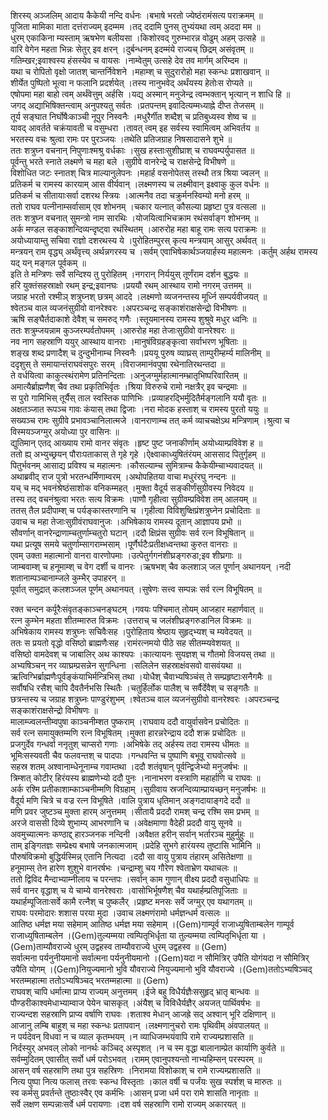 

  
शिरस्य् अञ्जलिम् आदाय कैकेयी नन्दि वर्धनः ।बभाषे भरतो ज्येष्ठंरामंसत्य पराक्रमम्  ॥   
पूजिता मामिका माता दत्तंराज्यम् इदम्मम ।तद् ददामि पुनस् तुभ्यंयथा त्वम् अददा मम  ॥   
धुरम् एकाकिना म्यस्ताम् ऋषभेण बलीयसा ।किशोरवद् गुरुम्भारन्न वोढुम् अहम् उत्सहे  ॥   
वारि वेगेन महता भिन्नः सेतुर् इव क्षरन् ।दुर्बन्धनम् इदम्मंये राज्यच् छिद्रम् असंवृतम्  ॥   
गतिम्खर;इवाश्वस्य हंसस्येव च वायसः ।नाम्वेतुम् उत्सहे देव तव मार्गम् अरिम्दम  ॥   
यथा च रोपितो वृक्षो जातश् चान्तर्निवेशने ।महाम्श् च सुदुरारोहो महा स्कन्धः प्रशाखवान्  ॥   
शीर्येत पुष्पितो भूत्वा न फलानि प्रदर्शयेत् ।तस्य नानुभवेद् अर्थंयस्य हेतोःस रोप्यते  ॥   
एषोपमा महा बाहो त्वम् अर्थंवेत्तुम् अर्हसि ।यद्य् अस्मान् मनुजेन्द्र त्वम्भक्तान् भृत्यान् न शाधि हि  ॥   
जगद् अद्याभिषिक्तन्त्वाम् अनुपश्यतु सर्वतः ।प्रतपन्तम् इवादित्यम्मध्याह्ने दीप्त तेजसम्  ॥   
तूर्य सङ्घात निर्घोषैःकाञ्ची नूपुर निस्वनैः ।मधुरैर्गीत शब्दैश् च प्रतिबुध्यस्व शेष्व च  ॥   
यावद् आवर्तते चक्रंयावती च वसुम्धरा ।तावत् त्वम् इह सर्वस्य स्वामित्वम् अभिवर्तय  ॥   
भरतस्य वचः श्रुत्वा रामः पर पुरञ्जयः ।तथेति प्रतिजग्राह निषसादासने शुभे  ॥   
ततः शत्रुघ्न वचनान् निपुणाःश्मश्रु वर्धकाः ।सुख हस्ताःसुशीघ्राश् च राघवम्पर्युपासत  ॥   
पूर्वन्तु भरते स्नाते लक्ष्मणे च महा बले ।सुग्रीवे वानरेन्द्रे च राक्षसेन्द्रे विभीषणे  ॥   
विशोधित जटः स्नातश् चित्र माल्यानुलेपनः ।महार्ह वसनोपेतस् तस्थौ तत्र श्रिया ज्वलन्  ॥   
प्रतिकर्म च रामस्य कारयाम् आस वीर्यवान् ।लक्ष्मणस्य च लक्ष्मीवान् इक्ष्वाकु कुल वर्धनः  ॥   
प्रतिकर्म च सीतायाःसर्वा दशरथ स्त्रियः ।आत्मनैव तदा चक्रुर्मनस्विम्यो मनो हरम्  ॥   
ततो राघव पत्नीनाम्सर्वासाम् एव शोभनम् ।चकार यत्नात् कौसल्या प्रहृष्टा पुत्र वत्सला  ॥   
ततः शत्रुघ्न वचनात् सुमन्त्रो नाम सारथिः ।योजयित्वाभिचक्राम रथंसर्वाङ्ग शोभनम्  ॥   
अर्क मण्डल सङ्काशन्दिव्यन्दृष्ट्वा रथंस्थितम् ।आरुरोह महा बाहू रामः सत्य पराक्रमः  ॥   
अयोध्यायाम्तु सचिवा राज्ञो दशरथस्य ये ।पुरोहितम्पुरस् कृत्य मन्त्रयाम् आसुर् अर्थवत्  ॥   
मन्त्रयन् राम वृद्ध्य् अर्थंवृत्त्य् अर्थन्नगरस्य च ।सर्वम् एवाभिषेकार्थञ्जयार्हस्य महात्मनः ।कर्तुम् अर्हथ रामस्य यद् यन् मङ्गल पूर्वकम्  ॥   
इति ते मन्त्रिणः सर्वे सन्दिश्य तु पुरोहितम् ।नगरान् निर्ययुस् तूर्णंराम दर्शन बुद्धयः  ॥   
हरि युक्तंसहस्राक्षो रथम् इन्द्र;इवानघः ।प्रययौ रथम् आस्थाय रामो नगरम् उत्तमम्  ॥   
जग्राह भरतो रश्मीञ् शत्रुघ्नश् छत्रम् आददे ।लक्ष्मणो व्यजनन्तस्य मूर्ध्नि सम्पर्यवीजयत्  ॥   
श्वेतञ्च वाल व्यजनंसुग्रीवो वानरेश्वरः ।अपरञ्चन्द्र सङ्काशंराक्षसेन्द्रो विभीषणः  ॥   
ऋषि सङ्घैर्तदाकाशे देवैश् च समरुद् गणैः ।स्तूयमानस्य रामस्य शुश्रुवे मधुर ध्वनिः  ॥   
ततः शत्रुम्जयन्नाम कुञ्जरम्पर्वतोपमम् ।आरुरोह महा तेजाःसुग्रीवो वानरेश्वरः  ॥   
नव नाग सहस्राणि ययुर् आस्थाय वानराः ।मानुषंविग्रहङ्कृत्वा सर्वाभरण भूषिताः  ॥   
शङ्ख शब्द प्रणादैश् च दुन्दुभीनाम्च निस्वनैः ।प्रययू पुरुष व्याघ्रस् ताम्पुरीम्हर्म्य मालिनीम्  ॥   
ददृशुस् ते समायान्तंराघवंसपुरः सरम् ।विराजमानंवपुषा रथेनातिरथन्तदा  ॥   
ते वर्धयित्वा काकुत्स्थंरामेण प्रतिनन्दिताः ।अनुजग्मुर्महात्मानम्भ्रातृभिष्परिवारितम्  ॥   
अमात्यैर्ब्राह्मणैश् चैव तथा प्रकृतिभिर्वृतः ।श्रिया विरुरुचे रामो नक्षत्रैर् इव चन्द्रमाः  ॥   
स पुरो गामिभिस् तूर्यैस् ताल स्वस्तिक पाणिभिः ।प्रव्याहरद्भिर्मुदितैर्मङ्गलानि ययौ वृतः  ॥   
अक्षतञ्जात रूपञ्च गावः कंयास् तथा द्विजाः ।नरा मोदक हस्ताश् च रामस्य पुरतो ययुः  ॥   
सख्यञ्च रामः सुग्रीवे प्रभावञ्चानिलात्मजे ।वानराणाम्च तत् कर्म व्याचचक्षेऽथ मन्त्रिणाम् ।श्रुत्वा च विस्मयञ्जग्मुर् अयोध्या पुर वासिनः  ॥   
द्युतिमान् एतद् आख्याय रामो वानर संवृतः ।हृष्ट पुष्ट जनाकीर्णाम् अयोध्याम्प्रविवेश ह  ॥   
ततो ह्य् अभ्युच्छ्रयन् पौराःपताकास् ते गृहे गृहे ।ऐक्ष्वाकाध्युषितंरंयम् आससाद पितुर्गृहम्  ॥   
पितुर्भवनम् आसाद्य प्रविश्य च महात्मनः ।कौसल्याम्च सुमित्राम्च कैकेयीम्चाभ्यवादयत्  ॥   
अथाब्रवीद् राज पुत्रो भरतन्धर्मिणाम्वरम् ।अथोपहितया वाचा मधुरंरघु नन्दनः  ॥   
यच् च मद् भवनंश्रेष्ठंसाशोक वनिकम्महत् ।मुक्ता वैदूर्य सङ्कीर्णंसुग्रीवस्य निवेदय  ॥   
तस्य तद् वचनंश्रुत्वा भरतः सत्य विक्रमः ।पाणौ गृहीत्वा सुग्रीवम्प्रविवेश तम् आलयम्  ॥   
ततस् तैल प्रदीपाम्श् च पर्यङ्कास्तरणानि च ।गृहीत्वा विविशुष्क्षिप्रंशत्रुघ्नेन प्रचोदिताः  ॥   
उवाच च महा तेजाःसुग्रीवंराघवानुजः ।अभिषेकाय रामस्य दूतान् आज्ञापय प्रभो  ॥   
सौवर्णान् वानरेन्द्राणाम्चतुर्णाम्चतुरो घटान् ।ददौ क्षिप्रंस सुग्रीवः सर्व रत्न विभूषितान्  ॥   
यथा प्रत्यूष समये चतुर्णाम्सागराम्भसाम् ।पूर्णैर्घटैःप्रतीक्षध्वन्तथा कुरुत वानराः  ॥   
एवम् उक्ता महात्मानो वानरा वारणोपमाः ।उत्पेतुर्गगनंशीघ्रङ्गरुडा;इव शीघ्रगाः  ॥   
जाम्बवाम्श् च हनूमाम्श् च वेग दर्शी च वानरः ।ऋषभश् चैव कलशाञ् जल पूर्णान् अथानयन् ।नदी शतानाम्पञ्चानाम्जले कुम्भैर् उपाहरन्  ॥   
पूर्वात् समुद्रात् कलशञ्जल पूर्णम् अथानयत् ।सुषेणः सत्त्व सम्पन्नः सर्व रत्न विभूषितम्  ॥   
  
रक्त चन्दन कर्पूरैःसंवृतङ्काञ्चनङ्घटम् ।गवयः पश्चिमात् तोयम् आजहार महार्णवात्  ॥   
रत्न कुम्भेन महता शीतम्मारुत विक्रमः ।उत्तराच् च जलंशीघ्रङ्गरुडानिल विक्रमः  ॥   
अभिषेकाय रामस्य शत्रुघ्नः सचिवैःसह ।पुरोहिताय श्रेष्ठाय सुहृद्भ्यश् च म्यवेदयत्  ॥   
ततः स प्रयतो वृद्धो वसिष्ठो ब्राह्मणैःसह ।रामंरत्नमयो पीठे सह सीतम्म्यवेशयत्  ॥   
वसिष्ठो वामदेवश् च जाबालिर् अथ काश्यपः ।कात्यायनः सुयज्ञश् च गौतमो विजयस् तथा  ॥   
अभ्यषिञ्चन् नर व्याघ्रम्प्रसन्नेन सुगन्धिना ।सलिलेन सहस्राक्षंवसवो वासवंयथा  ॥   
ऋत्विग्भिर्ब्राह्मणैःपूर्वङ्कंयाभिर्मन्त्रिभिस् तथा ।योधैश् चैवाभ्यषिञ्चंस् ते सम्प्रहृष्टाःसनैगमैः  ॥   
सर्वौषधि रसैश् चापि दैवतैर्नभसि स्थितैः ।चतुर्हिर्लोक पालैश् च सर्वैर्देवैश् च सङ्गतैः  ॥   
छत्रन्तस्य च जग्राह शत्रुघ्नः पाण्डुरंशुभम् ।श्वेतञ्च वाल व्यजनंसुग्रीवो वानरेश्वरः ।अपरञ्चन्द्र सङ्काशंराक्षसेन्द्रो विभीषणः  ॥   
मालाम्ज्वलन्तीम्वपुषा काञ्चनीम्शत पुष्कराम् ।राघवाय ददौ वायुर्वासवेन प्रचोदितः  ॥   
सर्व रत्न समायुक्तम्मणि रत्न विभूषितम् ।मुक्ता हारन्नरेन्द्राय ददौ शक्र प्रचोदितः  ॥   
प्रजगुर्देव गन्धर्वा ननृतुश् चाप्सरो गणाः ।अभिषेके तद् अर्हस्य तदा रामस्य धीमतः  ॥   
भूमिःसस्यवती चैव फलवन्तश् च पादपाः ।गन्धवन्ति च पुष्पाणि बभूवू राघवोत्सवे  ॥   
सहस्र शतम् अश्वानाम्धेनूनाम्च गवाम्तथा ।ददौ शतंवृषान् पूर्वन्द्विजेभ्यो मनुजर्षभः  ॥   
त्रिम्शत् कोटीर् हिरंयस्य ब्राह्मणेभ्यो ददौ पुनः ।नानाभरण वस्त्राणि महार्हाणि च राघवः  ॥   
अर्क रश्मि प्रतीकाशाम्काञ्चनीम्मणि विग्रहाम् ।सुग्रीवाय स्रजन्दिव्याम्प्रायच्छन् मनुजर्षभः  ॥   
वैदूर्य मणि चित्रे च वज्र रत्न विभूषिते ।वालि पुत्राय धृतिमान् अङ्गदायाङ्गदे ददौ  ॥   
मणि प्रवर जुष्टञ्च मुक्ता हारम् अनुत्तमम् ।सीतायै प्रददौ रामश् चन्द्र रश्मि सम प्रभम्  ॥   
अरजे वाससी दिव्ये शुभाम्य् आभरणानि च ।अवेक्षमाणा वैदेही प्रददौ वायु सूनवे  ॥   
अवमुच्यात्मनः कण्ठाद्द् हारञ्जनक नन्दिनी ।अवैक्षत हरीन् सर्वान् भर्तारञ्च मुहुर्मुहुः  ॥   
ताम् इङ्गितज्ञः सम्प्रेक्ष्य बभाषे जनकात्मजाम् ।प्रदेहि सुभगे हारंयस्य तुष्टासि भामिनि  ॥   
पौरुषंविक्रमो बुद्धिर्यस्मिन्न् एतानि नित्यदा ।ददौ सा वायु पुत्राय तंहारम् असितेक्षणा  ॥   
हनूमाम्स् तेन हारेण शुशुभे वानरर्षभः ।चन्द्राम्शु चय गौरेण श्वेताभ्रेण यथाचलः  ॥   
ततो द्विविद मैन्दाभ्याम्नीलाय च परन्तपः ।सर्वान् काम गुणान् वीक्ष्य प्रददौ वसुधाधिपः  ॥   
सर्व वानर वृद्धाश् च ये चाम्ये वानरेश्वराः ।वासोभिर्भूषणैश् चैव यथार्हम्प्रतिपूजिताः  ॥   
यथार्हम्पूजिताःसर्वे कामै रत्नैश् च पुष्कलैर् ।प्रहृष्ट मनसः सर्वे जग्मुर् एव यथागतम्  ॥   
राघवः परमोदारः शशास परया मुदा ।उवाच लक्ष्मणंरामो धर्मज्ञन्धर्म वत्सलः  ॥   
आतिष्ठ धर्मज्ञ मया सहेमाम् आतिष्ठ धर्मज्ञ मया सहेमाम् ।(Gem)गाम्पूर्व राजाध्युषिताम्बलेन गाम्पूर्व राजाध्युषिताम्बलेन ।(Gem)तुल्यम्मया त्वम्पितृभिर्धृता या तुल्यम्मया त्वम्पितृभिर्धृता या ।(Gem)ताम्यौवराज्ये धुरम् उद्वहस्व ताम्यौवराज्ये धुरम् उद्वहस्व  ॥ (Gem)  
सर्वात्मना पर्यनुनीयमानो सर्वात्मना पर्यनुनीयमानो ।(Gem)यदा न सौमित्रिर् उपैति योगंयदा न सौमित्रिर् उपैति योगम् ।(Gem)नियुज्यमानो भुवि यौवराज्ये नियुज्यमानो भुवि यौवराज्ये ।(Gem)ततोऽभ्यषिञ्चद् भरतम्महात्मा ततोऽभ्यषिञ्चद् भरतम्महात्मा  ॥ (Gem)  
राघवश् चापि धर्मात्मा प्राप्य राज्यम् अनुत्तमम् ।ईजे बहु विधैर्यज्ञैःससुहृद् भ्रातृ बान्धवः  ॥   
पौण्डरीकाश्वमेधाभ्याम्वाज पेयेन चासकृत् ।अंयैश् च विविधैर्यज्ञैर् अयजत् पार्थिवर्षभः  ॥   
राज्यन्दश सहस्राणि प्राप्य वर्षाणि राघवः ।शताश्व मेधान् आजह्रे सद् अश्वान् भूरि दक्षिणान्  ॥   
आजानु लम्बि बाहुश् च महा स्कन्धः प्रतापवान् ।लक्ष्मणानुचरो रामः पृथिवीम् अंवपालयत्  ॥   
न पर्यदेवन् विधवा न च व्याल कृतम्भयम् ।न व्याधिजम्भयंवापि रामे राज्यम्प्रशासति  ॥   
निर्दस्युर् अभवल् लोको नानर्थः कञ्चिद् अस्पृशत् ।न च स्म वृद्धा बालानाम्प्रेत कार्याणि कुर्वते  ॥   
सर्वम्मुदितम् एवासीत् सर्वो धर्म परोऽभवत् ।रामम् एवानुपश्यन्तो नाभ्यहिम्सन् परस्परम्  ॥   
आसन् वर्ष सहस्राणि तथा पुत्र सहस्रिणः ।निरामया विशोकाश् च रामे राज्यम्प्रशासति  ॥   
नित्य पुष्पा नित्य फलास् तरवः स्कन्ध विस्तृताः ।काल वर्षी च पर्जंयः सुख स्पर्शश् च मारुतः  ॥   
स्व कर्मसु प्रवर्तन्ते तुष्ठाःस्वैर् एव कर्मभिः ।आसन् प्रजा धर्म परा रामे शासति नानृताः  ॥   
सर्वे लक्षण सम्पन्नाःसर्वे धर्म परायणाः ।दश वर्ष सहस्राणि रामो राज्यम् अकारयत्  ॥   

